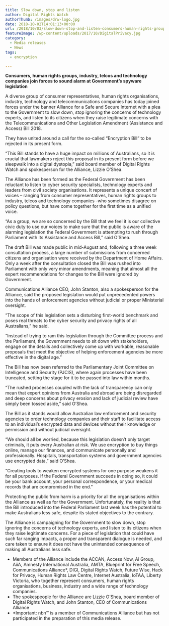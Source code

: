 ```yaml
---
title: Slow down, stop and listen
author: Digital Rights Watch
authorThumb: /images/drw-logo.jpg
date: 2018-10-02T14:01:13+00:00
url: /2018/10/03/slow-down-stop-and-listen-consumers-human-rights-groups-industry-telcos-and-technology-companies-join-forces-to-sound-alarm-at-governments-spyware-legislation/
featureImage: /wp-content/uploads/2017/10/DigitalPrivacy.jpg
category:
  - Media releases
  - News
tags:
  - encryption

---
```

**Consumers, human rights groups, industry, telcos and technology companies join forces to sound alarm at Government&#8217;s spyware legislation**

A diverse group of consumer representatives, human rights organisations, industry, technology and telecommunications companies has today joined forces under the banner Alliance for a Safe and Secure Internet with a plea to the Government to slow down, stop ignoring the concerns of technology experts, and listen to its citizens when they raise legitimate concerns with the Telecommunications and Other Legislation Amendment (Assistance and Access) Bill 2018.

They have united around a call for the so-called &#8220;Encryption Bill&#8221; to be rejected in its present form.

&#8220;This Bill stands to have a huge impact on millions of Australians, so it is crucial that lawmakers reject this proposal in its present form before we sleepwalk into a digital dystopia,&#8221; said board member of Digital Rights Watch and spokesperson for the Alliance, Lizzie O&#8217;Shea.


The Alliance has been formed as the Federal Government has been reluctant to listen to cyber security specialists, technology experts and leaders from civil society organisations. It represents a unique concert of voices &#8211; ranging from consumer representatives, human rights groups to industry, telcos and technology companies -who sometimes disagree on policy questions, but have come together for the first time as a unified voice.


&#8220;As a group, we are so concerned by the Bill that we feel it is our collective civic duty to use our voices to make sure that the public is aware of the alarming legislation the Federal Government is attempting to rush through Parliament with its Assistance and Access Bill,&#8221; said O&#8217;Shea.


The draft Bill was made public in mid-August and, following a three week consultation process, a large number of submissions from concerned citizens and organisation were received by the Department of Home Affairs. Only a week after the consultation closed the Bill was rushed into Parliament with only very minor amendments, meaning that almost all the expert recommendations for changes to the Bill were ignored by Government.


Communications Alliance CEO, John Stanton, also a spokesperson for the Alliance, said the proposed legislation would put unprecedented powers into the hands of enforcement agencies without judicial or proper Ministerial oversight.


&#8220;The scope of this legislation sets a disturbing first-world benchmark and poses real threats to the cyber security and privacy rights of all Australians,&#8221; he said.


&#8220;Instead of trying to ram this legislation through the Committee process and the Parliament, the Government needs to sit down with stakeholders, engage on the details and collectively come up with workable, reasonable proposals that meet the objective of helping enforcement agencies be more effective in the digital age.&#8221;


The Bill has now been referred to the Parliamentary Joint Committee on Intelligence and Security (PJCIS), where again processes have been truncated, setting the stage for it to be passed into law within months.


&#8220;The rushed processes coupled with the lack of transparency can only mean that expert opinions from Australia and abroad are being disregarded and deep concerns about privacy erosion and lack of judicial review have simply been tossed aside,&#8221; said O&#8217;Shea.


The Bill as it stands would allow Australian law enforcement and security agencies to order technology companies and their staff to facilitate access to an individual&#8217;s encrypted data and devices without their knowledge or permission and without judicial oversight.


&#8220;We should all be worried, because this legislation doesn&#8217;t only target criminals, it puts every Australian at risk. We use encryption to buy things online, manage our finances, and communicate personally and professionally. Hospitals, transportation systems and government agencies use encrypted data,&#8221; said O&#8217;Shea.


&#8220;Creating tools to weaken encrypted systems for one purpose weakens it for all purposes. If the Federal Government succeeds in doing so, it could be your bank account, your personal correspondence, or your medical records that are compromised in the end.&#8221;

Protecting the public from harm is a priority for all the organisations within the Alliance as well as for the Government. Unfortunately, the reality is that the Bill introduced into the Federal Parliament last week has the potential to make Australians less safe, despite its stated objectives to the contrary.


The Alliance is campaigning for the Government to slow down, stop ignoring the concerns of technology experts, and listen to its citizens when they raise legitimate concerns. For a piece of legislation that could have such far ranging impacts, a proper and transparent dialogue is needed, and care taken to ensure it does not have the unintended consequence of making all Australians less safe.


  * Members of the Alliance include the ACCAN, Access Now, Ai Group, AiiA, Amnesty International Australia, AMTA, Blueprint for Free Speech, Communications Alliance*, DIGI, Digital Rights Watch, Future Wise, Hack for Privacy, Human Rights Law Centre, Internet Australia, IoTAA, Liberty Victoria, who together represent consumers, human rights organisations, business, industry and a wide range of technology companies.
  * The spokespeople for the Alliance are Lizzie O&#8217;Shea, board member of Digital Rights Watch, and John Stanton, CEO of Communications Alliance
  * *Important: nbn™ is a member of Communications Alliance but has not participated in the preparation of this media release.
